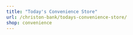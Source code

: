 ```yaml
---
title: "Today's Convenience Store"
url: /christon-bank/todays-convenience-store/
shop: convenience
---
```

